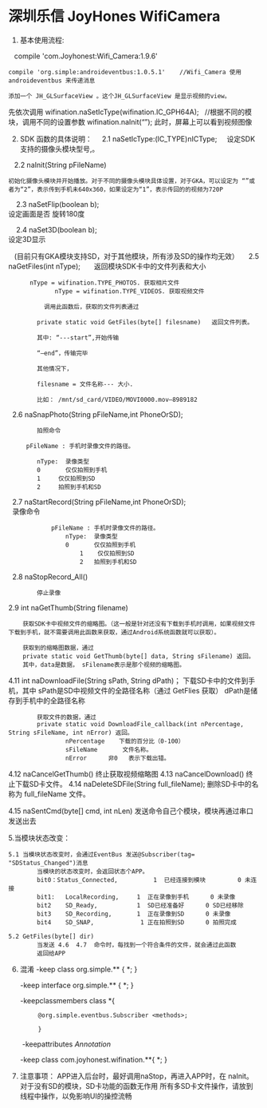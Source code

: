 # 深圳乐信 JoyHones WifiCamera 

1. 基本使用流程:   

    compile 'com.Joyhonest:Wifi_Camera:1.9.6'
    
    compile 'org.simple:androideventbus:1.0.5.1'    //Wifi_Camera 使用  androideventbus 来传递消息
    
    添加一个 JH_GLSurfaceView 。这个JH_GLSurfaceView 是显示视频的view。
  
   先依次调用
	  wifination.naSetIcType(wifination.IC_GPH64A);   //根据不同的模块，调用不同的设置参数
    wifination.naInit(“”);
    此时，屏幕上可以看到视频图像

2.  SDK 函数的具体说明：
    
    2.1	naSetIcType:(IC_TYPE)nICType;
    
    设定SDK支持的摄像头模块型号,。

    2.2 naInit(String pFileName)
    
    初始化摄像头模块并开始播放。对于不同的摄像头模块具体设置，对于GKA，可以设定为 “”或者为“2”，表示传到手机未640x360，如果设定为“1”，表示传回的的视频为720P

     2.3  naSetFlip(boolean b);     
	  			设定画面是否 旋转180度

     2.4 naSet3D(boolean b);     
 				设定3D显示
 				
 
 
    (目前只有GKA模块支持SD，对于其他模块，所有涉及SD的操作均无效）
     2.5  naGetFiles(int nType);       
	 			返回模块SDK卡中的文件列表和大小 
				
	      nType = wifination.TYPE_PHOTOS. 获取相片文件
				 nType = wifination.TYPE_VIDEOS. 获取视频文件
			
			  调用此函数后，获取的文件列表通过 

  			private static void GetFiles(byte[] filesname)   返回文件列表。

  			其中: “---start”,开始传输
  
  			“—end”，传输完毕
  
  			其他情况下，
  
  			filesname = 文件名称--- 大小.
  
   			比如： /mnt/sd_card/VIDEO/MOVI0000.mov—8989182
   
   2.6 naSnapPhoto(String pFileName,int PhoneOrSD);

		 	拍照命令
  
	     pFileName : 手机时录像文件的路径。
   
    		nType:  录像类型
		    0   	仅仅拍照到手机
		    1     仅仅拍照到SD
		    2 	  拍照到手机和SD
      

   2.7  naStartRecord(String pFileName,int PhoneOrSD);	
			   	录像命令
    
				pFileName : 手机时录像文件的路径。
 					nType:  录像类型
     		    	0   	仅仅拍照到手机
				    	1    仅仅拍照到SD
				    	2 	拍照到手机和SD
      
   2.8 naStopRecord_All()
   
		   	停止录像

2.9 int naGetThumb(String filename)

		获取SDK卡中视频文件的缩略图。（这一般是针对还没有下载到手机时调用，如果视频文件下载到手机，就不需要调用此函数来获取，通过Android系统函数就可以获取）。
      
		获取到的缩略图数据，通过 
		private static void GetThumb(byte[] data, String sFilename) 返回。
		其中，data是数据， sFilename表示是那个视频的缩略图。

4.11    int naDownloadFile(String sPath, String dPath)；
			下载SD卡中的文件到手机，其中
			sPath是SD中视频文件的全路径名称（通过 GetFlies 获取）
			dPath是储存到手机中的全路径名称
	 
			获取文件的数据，通过
			private static void DownloadFile_callback(int nPercentage, String sFileName, int nError) 返回。
					nPercentage    下载的百分比（0-100）
					sFileName		文件名称。
					nError		非0   表示下载出错。
	
4.12  naCancelGetThumb()
				终止获取视频缩略图
4.13  naCancelDownload()
			终止下载SD卡文件。
4.14   naDeleteSDFile(String full_fileName);
          删除SD卡中的名称为 full_fileName 文件。

4.15   naSentCmd(byte[] cmd, int nLen)
				发送命令自己个模块，模块再通过串口发送出去
	 

5.当模块状态改变：

	5.1 当模块状态改变时，会通过EventBus 发送@Subscriber(tag= "SDStatus_Changed")消息
			当模块的状态改变时，会返回状态个APP。
			bit0：Status_Connected,          1  已经连接到模块         0 未连接
			bit1:   LocalRecording,		1  正在录像到手机		0 未录像 
			bit2    SD_Ready,			1  SD已经准备好		0 SD已经移除
			bit3    SD_Recording,		1  正在录像到SD		0 未录像   
			bit4    SD_SNAP,			 1 正在拍照到SD		0 拍照完成

	5.2 GetFiles(byte[] dir)
			当发送 4.6  4.7  命令时，每找到一个符合条件的文件，就会通过此函数
			返回给APP


6. 混淆
    -keep class org.simple.** { *; }  

    -keep interface org.simple.** { *; }  

    -keepclassmembers class *{  

            @org.simple.eventbus.Subscriber <methods>;  

            }

     -keepattributes *Annotation*

    -keep class   com.joyhonest.wifination.**{ *; }

6. 注意事项：
     APP进入后台时，最好调用naStop，再进入APP时，在 naInit。	
     对于没有SD的模块，SD卡功能的函数无作用
     所有多SD卡文件操作，请放到线程中操作，以免影响UI的操控流畅
